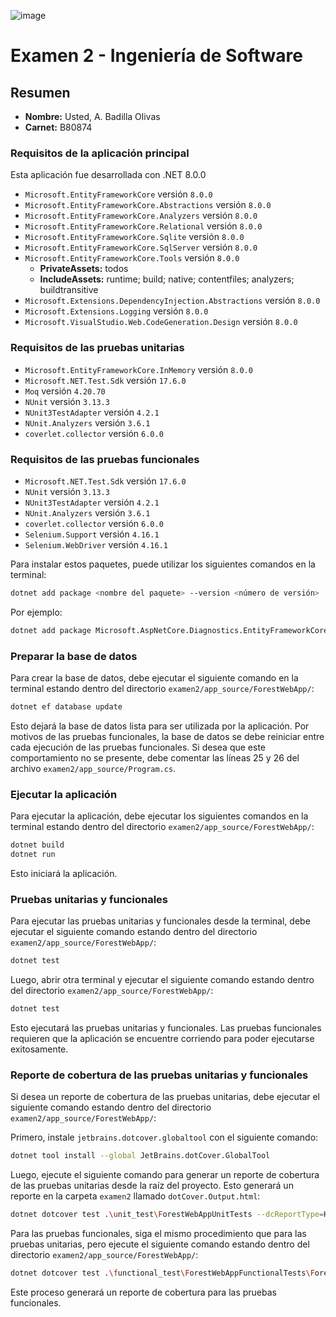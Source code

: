 ![image](https://github.com/Antonio-Tresol/ci0126_23b_b80874/assets/84429050/ab8bd60d-9b32-4a55-a669-ab6930051368)

# Examen 2 - Ingeniería de Software

## Resumen
- **Nombre:** Usted, A. Badilla Olivas
- **Carnet:** B80874

### Requisitos de la aplicación principal

Esta aplicación fue desarrollada con .NET 8.0.0

- `Microsoft.EntityFrameworkCore` versión `8.0.0`
- `Microsoft.EntityFrameworkCore.Abstractions` versión `8.0.0`
- `Microsoft.EntityFrameworkCore.Analyzers` versión `8.0.0`
- `Microsoft.EntityFrameworkCore.Relational` versión `8.0.0`
- `Microsoft.EntityFrameworkCore.Sqlite` versión `8.0.0`
- `Microsoft.EntityFrameworkCore.SqlServer` versión `8.0.0`
- `Microsoft.EntityFrameworkCore.Tools` versión `8.0.0`
  - **PrivateAssets:** todos
  - **IncludeAssets:** runtime; build; native; contentfiles; analyzers; buildtransitive
- `Microsoft.Extensions.DependencyInjection.Abstractions` versión `8.0.0`
- `Microsoft.Extensions.Logging` versión `8.0.0`
- `Microsoft.VisualStudio.Web.CodeGeneration.Design` versión `8.0.0`

### Requisitos de las pruebas unitarias

- `Microsoft.EntityFrameworkCore.InMemory` versión `8.0.0`
- `Microsoft.NET.Test.Sdk` versión `17.6.0`
- `Moq` versión `4.20.70`
- `NUnit` versión `3.13.3`
- `NUnit3TestAdapter` versión `4.2.1`
- `NUnit.Analyzers` versión `3.6.1`
- `coverlet.collector` versión `6.0.0`

### Requisitos de las pruebas funcionales

- `Microsoft.NET.Test.Sdk` versión `17.6.0`
- `NUnit` versión `3.13.3`
- `NUnit3TestAdapter` versión `4.2.1`
- `NUnit.Analyzers` versión `3.6.1`
- `coverlet.collector` versión `6.0.0`
- `Selenium.Support` versión `4.16.1`
- `Selenium.WebDriver` versión `4.16.1`

Para instalar estos paquetes, puede utilizar los siguientes comandos en la terminal:

```bash
dotnet add package <nombre del paquete> --version <número de versión>
```

Por ejemplo:

```bash
dotnet add package Microsoft.AspNetCore.Diagnostics.EntityFrameworkCore --version 8.0.0
```

### Preparar la base de datos
Para crear la base de datos, debe ejecutar el siguiente comando en la terminal estando dentro del directorio `examen2/app_source/ForestWebApp/`:

```bash
dotnet ef database update
```

Esto dejará la base de datos lista para ser utilizada por la aplicación. Por motivos de las pruebas funcionales, la base de datos se debe reiniciar entre cada ejecución de las pruebas funcionales. Si desea que este comportamiento no se presente, debe comentar las líneas 25 y 26 del archivo `examen2/app_source/Program.cs`.

### Ejecutar la aplicación

Para ejecutar la aplicación, debe ejecutar los siguientes comandos en la terminal estando dentro del directorio `examen2/app_source/ForestWebApp/`:

```bash
dotnet build
dotnet run
```

Esto iniciará la aplicación.

### Pruebas unitarias y funcionales

Para ejecutar las pruebas unitarias y funcionales desde la terminal, debe ejecutar el siguiente comando estando dentro del directorio `examen2/app_source/ForestWebApp/`:

```bash
dotnet test
```

Luego, abrir otra terminal y ejecutar el siguiente comando estando dentro del directorio `examen2/app_source/ForestWebApp/`:

```bash
dotnet test
```

Esto ejecutará las pruebas unitarias y funcionales. Las pruebas funcionales requieren que la aplicación se encuentre corriendo para poder ejecutarse exitosamente.

### Reporte de cobertura de las pruebas unitarias y funcionales
Si desea un reporte de cobertura de las pruebas unitarias, debe ejecutar el siguiente comando estando dentro del directorio `examen2/app_source/ForestWebApp/`:

Primero, instale `jetbrains.dotcover.globaltool` con el siguiente comando:

```bash
dotnet tool install --global JetBrains.dotCover.GlobalTool
```

Luego, ejecute el siguiente comando para generar un reporte de cobertura de las pruebas unitarias desde la raíz del proyecto. Esto generará un reporte en la carpeta `examen2` llamado `dotCover.Output.html`:

```bash
dotnet dotcover test .\unit_test\ForestWebAppUnitTests --dcReportType=HTML
```

Para las pruebas funcionales, siga el mismo procedimiento que para las pruebas unitarias, pero ejecute el siguiente comando estando dentro del directorio `examen2/app_source/ForestWebApp/`:

```bash
dotnet dotcover test .\functional_test\ForestWebAppFunctionalTests\ForestWebAppFunctionalTests.csproj --dcReportType=HTML
```

Este proceso generará un reporte de cobertura para las pruebas funcionales.
